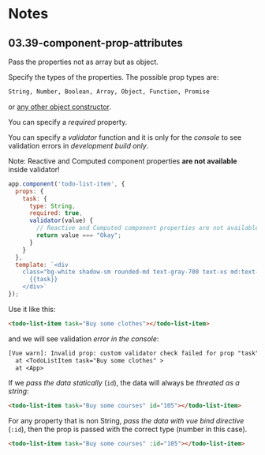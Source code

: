 # Notes

## 03.39-component-prop-attributes

Pass the properties not as array but as object.

Specify the types of the properties. The possible prop types are:

```txt
String, Number, Boolean, Array, Object, Function, Promise
```

or [any other object constructor](https://javascript.info/constructor-new).

You can specify a _required_ property.

You can specify a _validator_ function and it is only for the _console_ to see validation errors in _development build only_.

Note: Reactive and Computed component properties __are not available__ inside validator!

```js
app.component('todo-list-item', {
  props: {
    task: {
      type: String,
      required: true,
      validator(value) {
        // Reactive and Computed component properties are not available inside validator!
        return value === "Okay";
      }
    }
  },
  template: `<div
    class="bg-white shadow-sm rounded-md text-gray-700 text-xs md:text-sm p-4">
      {{task}}
    </div>`
});
```

Use it like this:

```html
<todo-list-item task="Buy some clothes"></todo-list-item>
```

and we will see validation _error in the console_:

```txt
[Vue warn]: Invalid prop: custom validator check failed for prop "task".
  at <TodoListItem task="Buy some clothes" >
  at <App>
```

If we _pass the data statically_ (`id`), the data will always be _threated as a string_:

```html
<todo-list-item task="Buy some courses" id="105"></todo-list-item>
```

For any property that is non String, _pass the data with vue bind directive_ (`:id`), then the prop is passed with the correct type (number in this case).

```html
<todo-list-item task="Buy some courses" :id="105"></todo-list-item>
```
